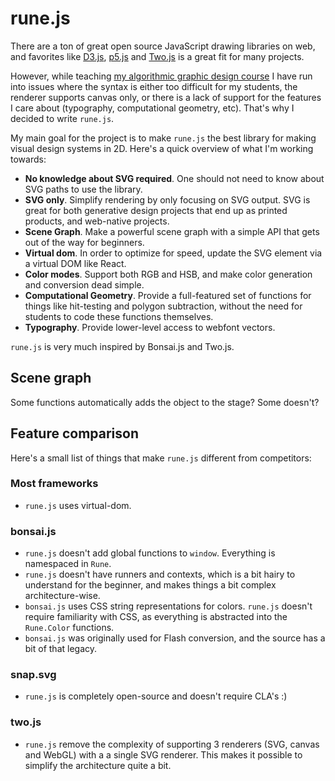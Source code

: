 # rune.js

There are a ton of great open source JavaScript drawing libraries on web, and favorites like [D3.js](http://d3js.org/), [p5.js](http://p5js.org/) and [Two.js](https://jonobr1.github.io/two.js/) is a great fit for many projects.

However, while teaching [my algorithmic graphic design course](printingcode.runemadsen.com) I have run into issues where the syntax is either too difficult for my students, the renderer supports canvas only, or there is a lack of support for the features I care about (typography, computational geometry, etc). That's why I decided to write `rune.js`.

My main goal for the project is to make `rune.js` the best library for making visual design systems in 2D. Here's a quick overview of what I'm working towards:

- **No knowledge about SVG required**. One should not need to know about SVG paths to use the library.
- **SVG only**. Simplify rendering by only focusing on SVG output. SVG is great for both generative design projects that end up as printed products, and web-native projects.
- **Scene Graph**. Make a powerful scene graph with a simple API that gets out of the way for beginners.
- **Virtual dom**. In order to optimize for speed, update the SVG element via a virtual DOM like React.
- **Color modes**. Support both RGB and HSB, and make color generation and conversion dead simple.
- **Computational Geometry**. Provide a full-featured set of functions for things like hit-testing and polygon subtraction, without the need for students to code these functions themselves. 
- **Typography**. Provide lower-level access to webfont vectors.

`rune.js` is very much inspired by Bonsai.js and Two.js.

## Scene graph

Some functions automatically adds the object to the stage? Some doesn't?

## Feature comparison

Here's a small list of things that make `rune.js` different from competitors:

### Most frameworks

- `rune.js` uses virtual-dom.

### bonsai.js

- `rune.js` doesn't add global functions to `window`. Everything is namespaced in `Rune`.
- `rune.js` doesn't have runners and contexts, which is a bit hairy to understand for the beginner, and makes things a bit complex architecture-wise.
- `bonsai.js` uses CSS string representations for colors. `rune.js` doesn't require familiarity with CSS, as everything is abstracted into the `Rune.Color` functions.
- `bonsai.js` was originally used for Flash conversion, and the source has a bit of that legacy.

### snap.svg

- `rune.js` is completely open-source and doesn't require CLA's :)

### two.js

- `rune.js` remove the complexity of supporting 3 renderers (SVG, canvas and WebGL) with a a single SVG renderer. This makes it possible to simplify the architecture quite a bit.
